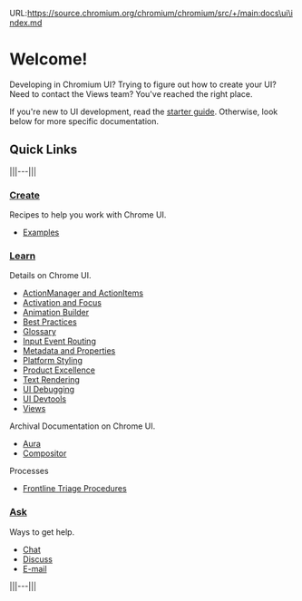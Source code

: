 URL:https://source.chromium.org/chromium/chromium/src/+/main:docs\ui\index.md
# Welcome!
Developing in Chromium UI? Trying to figure out how to create your UI? Need to
contact the Views team? You've reached the right place.

If you're new to UI development, read the [starter guide](starter_guide.md).
Otherwise, look below for more specific documentation.

## Quick Links
|||---|||

### **[Create](create/index.md)**

Recipes to help you work with Chrome UI.

* [Examples](create/index.md)

### **[Learn](learn/index.md)**

Details on Chrome UI.

* [ActionManager and ActionItems](/ui/actions/README.md)
* [Activation and Focus](/docs/ui/learn/activation_and_focus.md)
* [Animation Builder](/docs/ui/animation_builder/animation_builder.md)
* [Best Practices](/docs/ui/learn/index.md#best-practices)
* [Glossary](learn/glossary.md)
* [Input Event Routing](/docs/ui/input_event/index.md)
* [Metadata and Properties](/docs/ui/views/metadata_properties.md)
* [Platform Styling](/docs/ui/views/platform_style.md)
* [Product Excellence](/docs/ui/product_excellence/index.md)
* [Text Rendering](/docs/ui/text_rendering/text_rendering.md)
* [UI Debugging](/docs/ui/learn/ui_debugging.md)
* [UI Devtools](/docs/ui/ui_devtools/index.md)
* [Views](/docs/ui/views/overview.md)

Archival Documentation on Chrome UI.
* [Aura](aura/index.md)
* [Compositor](compositor/index.md)

Processes

* [Frontline Triage Procedures](frontline_triage.md)

### **[Ask](ask/index.md)**

Ways to get help.

* [Chat](ask/index.md#chat)
* [Discuss](ask/index.md#discuss)
* [E-mail](ask/index.md#e_mail)

|||---|||
